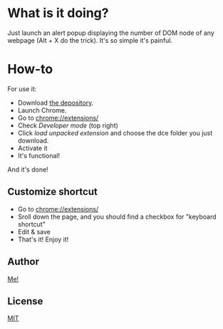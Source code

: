 # What is it doing?
Just launch an alert popup displaying the number of DOM node of any webpage (Alt + X do the trick). It's so simple it's painful.

# How-to
For use it:
* Download [the depository](https://github.com/korvus/Counter-DOM-Element/archive/master.zip).
* Launch Chrome.
* Go to [chrome://extensions/](chrome://extensions/)
* Check _Developer mode_ (top right)
* Click _load unpacked extension_ and choose the dce folder you just download.
* Activate it
* It's functional!

And it's done!

## Customize shortcut
* Go to [chrome://extensions/](chrome://extensions/)
* Sroll down the page, and you should find a checkbox for "keyboard shortcut"
* Edit & save
* That's it! Enjoy it!

## Author
[Me!](simonertel.net)

## License
[MIT](https://en.wikipedia.org/wiki/MIT_License)